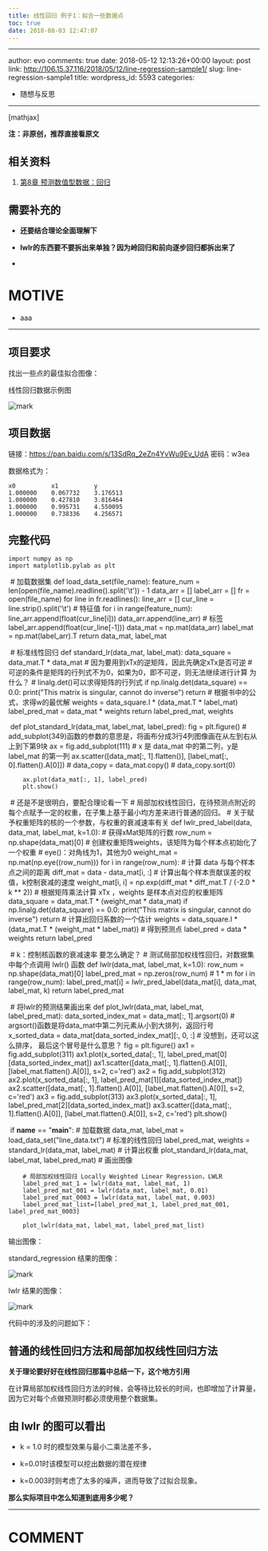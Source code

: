 ```yaml
---
title: 线性回归 例子1：拟合一些数据点
toc: true
date: 2018-08-03 12:47:07
---
```

---
author: evo
comments: true
date: 2018-05-12 12:13:26+00:00
layout: post
link: http://106.15.37.116/2018/05/12/line-regression-sample1/
slug: line-regression-sample1
title:
wordpress_id: 5593
categories:
- 随想与反思
---

<!-- more -->

[mathjax]

**注：非原创，推荐直接看原文**


## 相关资料






  1. [第8章 预测数值型数据：回归](http://ml.apachecn.org/mlia/regress/)




## 需要补充的






  * **还要结合理论全面理解下**

  * **lwlr的东西要不要拆出来单独？因为岭回归和前向逐步回归都拆出来了**

  *



# MOTIVE






  * aaa





* * *





## 项目要求


找出一些点的最佳拟合图像：

线性回归数据示例图

![mark](http://pacdb2bfr.bkt.clouddn.com/blog/image/180803/f9AeKd7EFf.png?imageslim)

## 项目数据


链接：https://pan.baidu.com/s/13SdRq_2eZn4YvWu9Ev_UdA 密码：w3ea


数据格式为：


    x0          x1          y
    1.000000    0.067732    3.176513
    1.000000    0.427810    3.816464
    1.000000    0.995731    4.550095
    1.000000    0.738336    4.256571




## 完整代码




    import numpy as np
    import matplotlib.pylab as plt


​
    # 加载数据集
    def load_data_set(file_name):
        feature_num = len(open(file_name).readline().split('\t')) - 1
        data_arr = []
        label_arr = []
        fr = open(file_name)
        for line in fr.readlines():
            line_arr = []
            cur_line = line.strip().split('\t')
            # 特征值
            for i in range(feature_num):
                line_arr.append(float(cur_line[i]))
            data_arr.append(line_arr)
            # 标签
            label_arr.append(float(cur_line[-1]))
        data_mat = np.mat(data_arr)
        label_mat = np.mat(label_arr).T
        return data_mat, label_mat


​
    # 标准线性回归
    def standard_lr(data_mat, label_mat):
        data_square = data_mat.T * data_mat
        # 因为要用到xTx的逆矩阵，因此先确定xTx是否可逆
        # 可逆的条件是矩阵的行列式不为0，如果为0，即不可逆，则无法继续进行计算 为什么？
        # linalg.det()可以求得矩阵的行列式
        if np.linalg.det(data_square) == 0.0:
            print("This matrix is singular, cannot do inverse")
            return
        # 根据书中的公式，求得w的最优解
        weights = data_square.I * (data_mat.T * label_mat)
        label_pred_mat = data_mat * weights
        return label_pred_mat, weights


​
    def plot_standard_lr(data_mat, label_mat, label_pred):
        fig = plt.figure()
        # add_subplot(349)函数的参数的意思是，将画布分成3行4列图像画在从左到右从上到下第9块
        ax = fig.add_subplot(111)
        # x 是 data_mat 中的第二列，y是 label_mat 的第一列
        ax.scatter([data_mat[:, 1].flatten()], [label_mat[:, 0].flatten().A[0]])
        # data_copy = data_mat.copy()
        # data_copy.sort(0)

        ax.plot(data_mat[:, 1], label_pred)
        plt.show()


​
    # 还是不是很明白，要配合理论看一下
    # 局部加权线性回归，在待预测点附近的每个点赋予一定的权重，在子集上基于最小均方差来进行普通的回归。
    # 关于赋予权重矩阵的核的一个参数，与权重的衰减速率有关
    def lwlr_pred_label(data, data_mat, label_mat, k=1.0):
        # 获得xMat矩阵的行数
        row_num = np.shape(data_mat)[0]
        # 创建权重矩阵weights，该矩阵为每个样本点初始化了一个权重
        # eye()：对角线为1，其他为0
        weight_mat = np.mat(np.eye((row_num)))
        for i in range(row_num):
            # 计算 data 与每个样本点之间的距离
            diff_mat = data - data_mat[i, :]
            # 计算出每个样本贡献误差的权值，k控制衰减的速度
            weight_mat[i, i] = np.exp(diff_mat * diff_mat.T / (-2.0 * k ** 2))
        # 根据矩阵乘法计算 xTx ，weights 是样本点对应的权重矩阵
        data_square = data_mat.T * (weight_mat * data_mat)
        if np.linalg.det(data_square) == 0.0:
            print("This matrix is singular, cannot do inverse")
            return
        # 计算出回归系数的一个估计
        weights = data_square.I * (data_mat.T * (weight_mat * label_mat))
        # 得到预测点
        label_pred = data * weights
        return label_pred


​
    # k：控制核函数的衰减速率 要怎么确定？
    # 测试局部加权线性回归，对数据集中每个点调用 lwlr() 函数
    def lwlr(data_mat, label_mat, k=1.0):
        row_num = np.shape(data_mat)[0]
        label_pred_mat = np.zeros(row_num)  # 1 * m
        for i in range(row_num):
            label_pred_mat[i] = lwlr_pred_label(data_mat[i], data_mat, label_mat, k)
        return label_pred_mat


​
    # 将lwlr的预测结果画出来
    def plot_lwlr(data_mat, label_mat, label_pred_mat):
        data_sorted_index_mat = data_mat[:, 1].argsort(0)  # argsort()函数是将data_mat中第二列元素从小到大排列，返回行号
        x_sorted_data = data_mat[data_sorted_index_mat][:, 0, :]  # 没想到，还可以这么排序， 最后这个冒号是什么意思？
        fig = plt.figure()
        ax1 = fig.add_subplot(311)
        ax1.plot(x_sorted_data[:, 1], label_pred_mat[0][data_sorted_index_mat])
        ax1.scatter([data_mat[:, 1].flatten().A[0]], [label_mat.flatten().A[0]], s=2, c='red')
        ax2 = fig.add_subplot(312)
        ax2.plot(x_sorted_data[:, 1], label_pred_mat[1][data_sorted_index_mat])
        ax2.scatter([data_mat[:, 1].flatten().A[0]], [label_mat.flatten().A[0]], s=2, c='red')
        ax3 = fig.add_subplot(313)
        ax3.plot(x_sorted_data[:, 1], label_pred_mat[2][data_sorted_index_mat])
        ax3.scatter([data_mat[:, 1].flatten().A[0]], [label_mat.flatten().A[0]], s=2, c='red')
        plt.show()


​
    if __name__ == "__main__":
        # 加载数据
        data_mat, label_mat = load_data_set("line_data.txt")
        # 标准的线性回归
        label_pred_mat, weights = standard_lr(data_mat, label_mat)  # 计算出权重
        plot_standard_lr(data_mat, label_mat, label_pred_mat)  # 画出图像

        # 局部加权线性回归 Locally Weighted Linear Regression，LWLR
        label_pred_mat_1 = lwlr(data_mat, label_mat, 1)
        label_pred_mat_001 = lwlr(data_mat, label_mat, 0.01)
        label_pred_mat_0003 = lwlr(data_mat, label_mat, 0.003)
        label_pred_mat_list=[label_pred_mat_1, label_pred_mat_001, label_pred_mat_0003]

        plot_lwlr(data_mat, label_mat, label_pred_mat_list)


输出图像：

standard_regression 结果的图像：


![mark](http://pacdb2bfr.bkt.clouddn.com/blog/image/180727/4Cc7L0LkiE.png?imageslim)

lwlr 结果的图像：


![mark](http://pacdb2bfr.bkt.clouddn.com/blog/image/180727/AkEAJ11Djh.png?imageslim)

代码中的涉及的问题如下：


## 普通的线性回归方法和局部加权线性回归方法


**关于理论要好好在线性回归那篇中总结一下，这个地方引用**

在计算局部加权线性回归方法的时候，会等待比较长的时间，也即增加了计算量，因为它对每个点做预测时都必须使用整个数据集。


## 由 lwlr 的图可以看出






  * k = 1.0 时的模型效果与最小二乘法差不多，

  * k=0.01时该模型可以挖出数据的潜在规律

  * k=0.003时则考虑了太多的噪声，进而导致了过拟合现象。


**那么实际项目中怎么知道到底用多少呢？**





















* * *





# COMMENT

